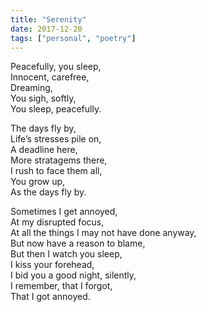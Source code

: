 ```yaml
---
title: "Serenity"
date: 2017-12-20
tags: ["personal", "poetry"]
---
```


Peacefully, you sleep, \
Innocent, carefree, \
Dreaming, \
You sigh, softly, \
You sleep, peacefully.

The days fly by, \
Life’s stresses pile on, \
A deadline here, \
More stratagems there, \
I rush to face them all, \
You grow up, \
As the days fly by.

Sometimes I get annoyed, \
At my disrupted focus, \
At all the things I may not have done anyway, \
But now have a reason to blame, \
But then I watch you sleep, \
I kiss your forehead, \
I bid you a good night, silently, \
I remember, that I forgot, \
That I got annoyed.
